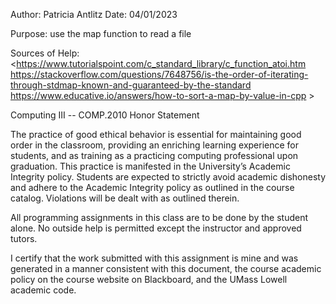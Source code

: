 Author: Patricia Antlitz
Date: 04/01/2023


Purpose: use the map function to read a file


Sources of Help: <https://www.tutorialspoint.com/c_standard_library/c_function_atoi.htm https://stackoverflow.com/questions/7648756/is-the-order-of-iterating-through-stdmap-known-and-guaranteed-by-the-standard https://www.educative.io/answers/how-to-sort-a-map-by-value-in-cpp >


Computing III -- COMP.2010 Honor Statement

The practice of good ethical behavior is essential for maintaining
good order in the classroom, providing an enriching learning
experience for students, and as training as a practicing computing
professional upon graduation. This practice is manifested in the
University’s Academic Integrity policy. Students are expected to
strictly avoid academic dishonesty and adhere to the Academic
Integrity policy as outlined in the course catalog. Violations will
be dealt with as outlined therein.

All programming assignments in this class are to be done by the
student alone. No outside help is permitted except the instructor and
approved tutors.

I certify that the work submitted with this assignment is mine and was
generated in a manner consistent with this document, the course
academic policy on the course website on Blackboard, and the UMass
Lowell academic code.